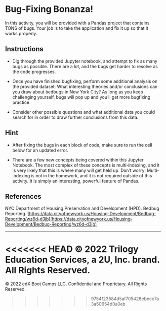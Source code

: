 # Bug-Fixing Bonanza!

In this activity, you will be provided with a Pandas project that contains TONS of bugs. Your job is to take the application and fix it up so that it works properly.

## Instructions

* Dig through the provided Jupyter notebook, and attempt to fix as many bugs as possible. There are a lot, and the bugs get harder to resolve as the code progresses.

* Once you have finished bugfixing, perform some additional analysis on the provided dataset. What interesting theories and/or conclusions can you draw about bedbugs in New York City? As long as you keep challenging yourself, bugs will pop up and you’ll get more bugfixing practice.

* Consider other possible questions and what additional data you could search for in order to draw further conclusions from this data.

## Hint

* After fixing the bugs in each block of code, make sure to run the cell below for an updated error.

* There are a few new concepts being covered within this Jupyter Notebook. The most complex of these concepts is multi-indexing, and it is very likely that this is where many will get held up. Don’t worry: Multi-indexing is not in the homework, and it is not required outside of this activity. It is simply an interesting, powerful feature of Pandas.

## References

NYC Department of Housing Preservation and Development (HPD). Bedbug Reporting. [https://data.cityofnewyork.us/Housing-Development/Bedbug-Reporting/wz6d-d3jb](https://data.cityofnewyork.us/Housing-Development/Bedbug-Reporting/wz6d-d3jb)

---

<<<<<<< HEAD
© 2022 Trilogy Education Services, a 2U, Inc. brand. All Rights Reserved.
=======
© 2022 edX Boot Camps LLC. Confidential and Proprietary. All Rights Reserved.
>>>>>>> 9754f23584d5af705428ebecc7a3a50654d0a0eb
